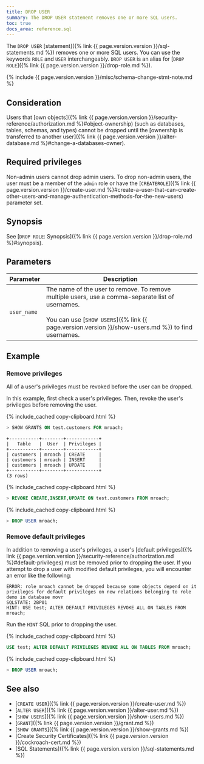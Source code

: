```yaml
---
title: DROP USER
summary: The DROP USER statement removes one or more SQL users.
toc: true
docs_area: reference.sql
---
```


The `DROP USER` [statement]({% link {{ page.version.version }}/sql-statements.md %}) removes one or more SQL users. You can use the keywords `ROLE` and `USER` interchangeably. `DROP USER` is an alias for [`DROP ROLE`]({% link {{ page.version.version }}/drop-role.md %}).

{% include {{ page.version.version }}/misc/schema-change-stmt-note.md %}


## Consideration

Users that [own objects]({% link {{ page.version.version }}/security-reference/authorization.md %}#object-ownership) (such as databases, tables, schemas, and types) cannot be dropped until the [ownership is transferred to another user]({% link {{ page.version.version }}/alter-database.md %}#change-a-databases-owner).

## Required privileges

Non-admin users cannot drop admin users. To drop non-admin users, the user must be a member of the `admin` role or have the [`CREATEROLE`]({% link {{ page.version.version }}/create-user.md %}#create-a-user-that-can-create-other-users-and-manage-authentication-methods-for-the-new-users) parameter set.

## Synopsis

See [`DROP ROLE`: Synopsis]({% link {{ page.version.version }}/drop-role.md %}#synopsis).

## Parameters

 Parameter | Description
-----------|-------------
`user_name` | The name of the user to remove. To remove multiple users, use a comma-separate list of usernames.<br><br>You can use [`SHOW USERS`]({% link {{ page.version.version }}/show-users.md %}) to find usernames.

## Example

### Remove privileges

All of a user's privileges must be revoked before the user can be dropped.

In this example, first check a user's privileges. Then, revoke the user's privileges before removing the user.

{% include_cached copy-clipboard.html %}
~~~ sql
> SHOW GRANTS ON test.customers FOR mroach;
~~~

~~~
+-----------+--------+------------+
|   Table   |  User  | Privileges |
+-----------+--------+------------+
| customers | mroach | CREATE     |
| customers | mroach | INSERT     |
| customers | mroach | UPDATE     |
+-----------+--------+------------+
(3 rows)
~~~

{% include_cached copy-clipboard.html %}
~~~ sql
> REVOKE CREATE,INSERT,UPDATE ON test.customers FROM mroach;
~~~

{% include_cached copy-clipboard.html %}
~~~ sql
> DROP USER mroach;
~~~

### Remove default privileges

In addition to removing a user's privileges, a user's [default privileges]({% link {{ page.version.version }}/security-reference/authorization.md %}#default-privileges) must be removed prior to dropping the user. If you attempt to drop a user with modified default privileges, you will encounter an error like the following:

~~~
ERROR: role mroach cannot be dropped because some objects depend on it
privileges for default privileges on new relations belonging to role demo in database movr
SQLSTATE: 2BP01
HINT: USE test; ALTER DEFAULT PRIVILEGES REVOKE ALL ON TABLES FROM mroach;
~~~

Run the `HINT` SQL prior to dropping the user.

{% include_cached copy-clipboard.html %}
~~~ sql
USE test; ALTER DEFAULT PRIVILEGES REVOKE ALL ON TABLES FROM mroach;
~~~

{% include_cached copy-clipboard.html %}
~~~ sql
> DROP USER mroach;
~~~

## See also

- [`CREATE USER`]({% link {{ page.version.version }}/create-user.md %})
- [`ALTER USER`]({% link {{ page.version.version }}/alter-user.md %})
- [`SHOW USERS`]({% link {{ page.version.version }}/show-users.md %})
- [`GRANT`]({% link {{ page.version.version }}/grant.md %})
- [`SHOW GRANTS`]({% link {{ page.version.version }}/show-grants.md %})
- [Create Security Certificates]({% link {{ page.version.version }}/cockroach-cert.md %})
- [SQL Statements]({% link {{ page.version.version }}/sql-statements.md %})
